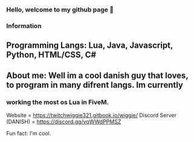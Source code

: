 ### Hello, welcome to my github page 👋


### Information

## Programming Langs: Lua, Java, Javascript, Python, HTML/CSS, C#

## About me: Well im a cool danish guy that loves, to program in many difrent langs. Im currently
### working the most os Lua in FiveM.

Website =  https://twitchwiggie321.gitbook.io/wiggie/
Discord Server (DANISH) = https://discord.gg/vqWWdPPMSZ



Fun fact: I'm cool.
















